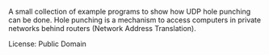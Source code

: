 
A small collection of example programs to show how UDP hole punching
can be done. Hole punching is a mechanism to access computers in
private networks behind routers (Network Address Translation).

License: Public Domain
